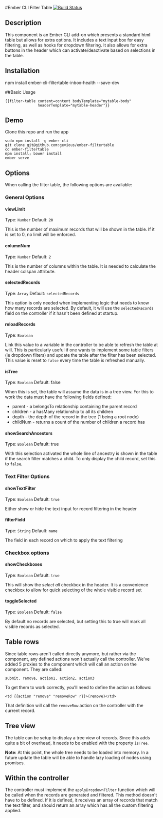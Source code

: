 #Ember CLI Filter Table [![Build Status](https://travis-ci.org/gevious/ember-filtertable.svg)](https://travis-ci.org/gevious/ember-filtertable)

## Description
This component is an Ember CLI add-on which presents a standard html table but
allows for extra options. It includes a text input box for easy filtering, as
well as hooks for dropdown filtering. It also allows for extra buttons in the
header which can activate/deactivate based on selections in the table.

## Installation
npm install ember-cli-filtertable-inbox-health --save-dev

##Basic Usage

    {{filter-table content=content bodyTemplate="mytable-body"
                   headerTemplate="mytable-header"}}

## Demo
Clone this repo and run the app

    sudo npm install -g ember-cli
    git clone git@github.com:gevious/ember-filtertable
    cd ember-filtertable
    npm install; bower install
    ember serve


## Options
When calling the filter table, the following options are available:

### General Options

#### viewLimit
Type: `Number`
Default: `20`

This is the number of maximum records that will be shown in the table.  If it
is set to 0, no limit will be enforced.

#### columnNum
Type: `Number`
Default: `2`

This is the number of columns within the table. It is needed to calculate the
header colspan attribute.

#### selectedRecords
Type: `Array`
Default: `selectedRecords`

This option is only needed when implementing logic that needs to know how many
records are selected. By default, it will use the `selectedRecords` field on
the controller if it hasn't been defined at startup.

#### reloadRecords
Type: `Boolean`

Link this value to a variable in the controller to be able to refresh the table
at will. This is particularly useful if one wants to implement some table
filters (ie dropdown filters) and update the table after the filter has been
selected. This value is reset to `false` every time the table is refreshed
manually.

#### isTree
Type: `Boolean`
Default: false

When this is set, the table will assume the data is in a tree view. For this
to work the data must have the following fields defined:

- parent - a belongsTo relationship containing the parent record
- children - a hasMany relationship to all its children
- depth - the depth of the record in the tree (1 being a root node)
- childNum - returns a count of the number of children a record has

#### showSearchAncestors
Type: `Boolean`
Default: true

With this selection activated the whole line of ancestry is shown in the table
if the search filter matches a child. To only display the child record, set
this to `false`.

### Text Filter Options

#### showTextFilter
Type: `Boolean`
Default: `true`

Either show or hide the text input for record filtering in the header

#### filterField
Type: `String`
Default: `name`

The field in each record on which to apply the text filtering

### Checkbox options

#### showCheckboxes
Type: `Boolean`
Default: `true`

This will show the _select all_ checkbox in the header. It is a convenience checkbox to allow for quick selecting of the whole visible record set

#### toggleSelected
Type: `Boolean`
Default: `false`

By default no records are selected, but setting this to true will mark all visible records as selected.


## Table rows
Since table rows aren't called directly anymore, but rather via the component,
any defined actions won't actually call the controller.  We've added 5 proxies
to the component which will call an action on the component. They are called:

    submit, remove, action1, action2, action3

To get them to work correctly, you'll need to define the action as follows:


    <td {{action "remove" "removeRow" r}}>(remove)</td>

That definition will call the `removeRow` action on the controller with the
current record.


## Tree view
The table can be setup to display a tree view of records.  Since this adds
quite a bit of overhead, it needs to be enabled with the property `isTree`.

__Note:__ At this point, the whole tree needs to be loaded into memory. In a
future update the table will be able to handle lazy loading of nodes using
promises.

## Within the controller

The controller must implement the `applyDropdownFilter` function which will be
called when the records are generated and filtered. This method doesn't have to
be defined. If it is defined, it receives an array of records that match the
text filter, and should return an array which has all the custom filtering
applied.
